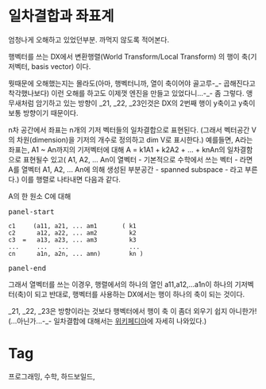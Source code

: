 일차결합과 좌표계
=============

엄청나게 오해하고 있었던부분. 까먹지 않도록 적어본다.

행벡터를 쓰는 DX에서 변환행렬(World Transform/Local Transform) 의 행이 축(기저벡터, basis vector) 이다.

뭣때문에 오해했는지는 몰라도(아마, 행벡터니까, 열이 축이어야 골고루-\_- 곱해진다고 착각했나보다) 이런 오해를 하고도 이제껏 엔진을 만들고 있었다니...-\_- 좀 그렇다. 앵무새처럼 암기하고 있는 방향이 \_21, \_22, \_23인것은 DX의 2번째 행이 y축이고 y축이 보통 방향이기 때문이다.

n차 공간에서 좌표는 n개의 기저 벡터들의 일차결합으로 표현된다. (그래서 벡터공간 V의 차원(dimension)을 기저의 개수로 정의하고 dim V로 표시한다.) 예를들면, A라는 좌표는, A1 ~ An까지의 기저벡터에 대해 A = k1A1 + k2A2 + ... + knAn의 일차결함으로 표현될수 있고( A1, A2, ... An이 열벡터 - 기본적으로 수학에서 쓰는 벡터 - 라면 A를 열벡터 A1, A2, ... An에 의해 생성된 부분공간 - spanned subspace - 라고 부른다.) 이를 행렬로 나타내면 다음과 같다.

A의 한 원소 C에 대해
<pre>panel-start</pre>

```
c1     (a11, a21, ... am1       ( k1
c2      a12, a22, ... am2         k2
c3  =   a13, a23, ... am3         k3
...     ...   ...                 ...
cn      a1n, a2n, ... amn)        kn )

```

<pre>panel-end</pre>

그래서 열벡터를 쓰는 이경우, 행렬에서의 하나의 열인 a11,a12,...a1n이 하나의 기저벡터(축)이 되고 반대로, 행벡터를 사용하는 DX에서는 행이 하나의 축이 되는 것이다.

\_21, \_22, \_23은 방향이라는 것보다 행벡터에서 행이 축 이 좀더 외우기 쉽지 아니한가! (...아닌가...-_- 일차결합에 대해서는 [위키페디아](http://en.wikipedia.org/wiki/Linear_combination)에 자세히 나와있다.)

Tag
====
프로그래밍, 수학, 하드보일드,